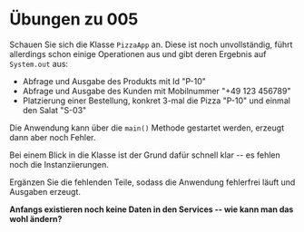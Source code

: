 # Übungen zu 005

Schauen Sie sich die Klasse `PizzaApp` an. Diese ist noch unvollständig, führt allerdings schon
einige Operationen aus und gibt deren Ergebnis auf `System.out` aus:

* Abfrage und Ausgabe des Produkts mit Id "P-10"
* Abfrage und Ausgabe des Kunden mit Mobilnummer "+49 123 456789"
* Platzierung einer Bestellung, konkret 3-mal die Pizza "P-10" und einmal den Salat "S-03"

Die Anwendung kann über die `main()` Methode gestartet werden, erzeugt dann aber noch Fehler.

Bei einem Blick in die Klasse ist der Grund dafür schnell klar -- es fehlen noch die
Instanziierungen.

Ergänzen Sie die fehlenden Teile, sodass die Anwendung fehlerfrei läuft und Ausgaben erzeugt.

**Anfangs existieren noch keine Daten in den Services -- wie kann man das wohl ändern?**